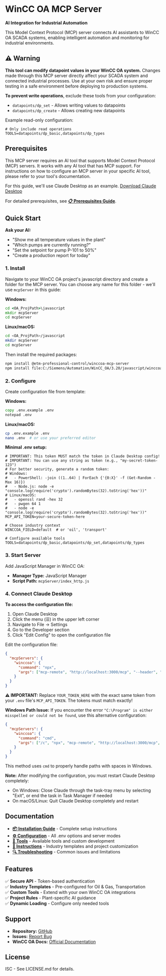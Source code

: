 # WinCC OA MCP Server

**AI Integration for Industrial Automation**

This Model Context Protocol (MCP) server connects AI assistants to WinCC OA SCADA systems, enabling intelligent automation and monitoring for industrial environments.

## ⚠️ Warning

**This tool can modify datapoint values in your WinCC OA system.** Changes made through this MCP server directly affect your SCADA system and connected industrial processes. Use at your own risk and ensure proper testing in a safe environment before deploying to production systems.

**To prevent write operations**, exclude these tools from your configuration:
- `datapoints/dp_set` - Allows writing values to datapoints
- `datapoints/dp_create` - Allows creating new datapoints

Example read-only configuration:
```env
# Only include read operations
TOOLS=datapoints/dp_basic,datapoints/dp_types
```

## Prerequisites

This MCP server requires an AI tool that supports Model Context Protocol (MCP) servers. It works with any AI tool that has MCP support. For instructions on how to configure an MCP server in your specific AI tool, please refer to your tool's documentation.

For this guide, we'll use Claude Desktop as an example. [Download Claude Desktop](https://claude.ai/download)

For detailed prerequisites, see **[📋 Prerequisites Guide](docs/PREREQUISITES.md)**.

## Quick Start

**Ask your AI:**
- "Show me all temperature values in the plant"
- "Which pumps are currently running?"  
- "Set the setpoint for pump P-101 to 50%"
- "Create a production report for today"

### 1. Install

Navigate to your WinCC OA project's javascript directory and create a folder for the MCP server. You can choose any name for this folder - we'll use `mcpServer` in this guide:

**Windows:**
```cmd
cd <OA_ProjPath>\javascript
mkdir mcpServer
cd mcpServer
```

**Linux/macOS:**
```bash
cd <OA_ProjPath>/javascript
mkdir mcpServer
cd mcpServer
```

Then install the required packages:

```bash
npm install @etm-professional-control/winccoa-mcp-server
npm install file:C:/Siemens/Automation/WinCC_OA/3.20/javascript/winccoa-manager
```

### 2. Configure

Create configuration file from template:

**Windows:**
```cmd
copy .env.example .env
notepad .env
```

**Linux/macOS:**
```bash
cp .env.example .env
nano .env  # or use your preferred editor
```

**Minimal .env setup:**
```env
# IMPORTANT: This token MUST match the token in Claude Desktop config!
# IMPORTANT: You can use any string as token (e.g., "my-secret-token-123")
# For better security, generate a random token:
# Windows:
#   - PowerShell: -join ((1..64) | ForEach {'{0:X}' -f (Get-Random -Max 16)})
#   - Node.js: node -e "console.log(require('crypto').randomBytes(32).toString('hex'))"
# Linux/macOS:
#   - openssl rand -hex 32
#   - pwgen 64 1
#   - node -e "console.log(require('crypto').randomBytes(32).toString('hex'))"
MCP_API_TOKEN=your-secure-token-here

# Choose industry context
WINCCOA_FIELD=default  # or 'oil', 'transport'

# Configure available tools  
TOOLS=datapoints/dp_basic,datapoints/dp_set,datapoints/dp_types
```

### 3. Start Server

Add JavaScript Manager in WinCC OA:
- **Manager Type:** JavaScript Manager  
- **Script Path:** `mcpServer/index_http.js`

### 4. Connect Claude Desktop

**To access the configuration file:**
1. Open Claude Desktop
2. Click the menu (☰) in the upper left corner
3. Navigate to File → Settings
4. Go to the Developer section
5. Click "Edit Config" to open the configuration file

Edit the configuration file:

```json
{
  "mcpServers": {
    "winccoa": {
      "command": "npx",
      "args": ["mcp-remote", "http://localhost:3000/mcp", "--header", "Authorization: Bearer YOUR_TOKEN_HERE"]
    }
  }
}
```

**⚠️ IMPORTANT:** Replace `YOUR_TOKEN_HERE` with the exact same token from your `.env` file's `MCP_API_TOKEN`. The tokens must match exactly!

**Windows Path Issue:** If you encounter the error `"C:\Program" is either misspelled or could not be found`, use this alternative configuration:

```json
{
  "mcpServers": {
    "winccoa": {
      "command": "cmd",
      "args": ["/c", "npx", "mcp-remote", "http://localhost:3000/mcp", "--header", "Authorization: Bearer YOUR_TOKEN_HERE"]
    }
  }
}
```

This method uses `cmd` to properly handle paths with spaces in Windows.

**Note:** After modifying the configuration, you must restart Claude Desktop completely:
- On Windows: Close Claude through the task-tray menu by selecting "Exit", or end the task in Task Manager if needed
- On macOS/Linux: Quit Claude Desktop completely and restart

## Documentation

- **[📦 Installation Guide](docs/INSTALLATION.md)** - Complete setup instructions
- **[⚙️ Configuration](docs/CONFIGURATION.md)** - All .env options and server modes  
- **[🔧 Tools](docs/TOOLS.md)** - Available tools and custom development
- **[📝 Instructions](docs/INSTRUCTIONS.md)** - Industry templates and project customization
- **[🔍 Troubleshooting](docs/TROUBLESHOOTING.md)** - Common issues and limitations

## Features

✅ **Secure API** - Token-based authentication  
✅ **Industry Templates** - Pre-configured for Oil & Gas, Transportation  
✅ **Custom Tools** - Extend with your own WinCC OA integrations  
✅ **Project Rules** - Plant-specific AI guidance  
✅ **Dynamic Loading** - Configure only needed tools  

## Support

- **Repository:** [GitHub](https://github.com/winccoa/winccoa-ae-js-mcpserver)
- **Issues:** [Report Bug](https://github.com/winccoa/winccoa-ae-js-mcpserver/issues)
- **WinCC OA Docs:** [Official Documentation](https://www.winccoa.com/product-information/documentation.html)

## License

ISC - See LICENSE.md for details.

